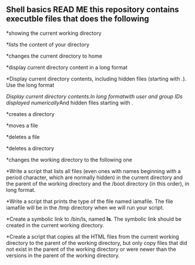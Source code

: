 Shell basics
READ ME
this repository contains executble files that does the following
---------------------------------------------------------------------------------------------------------------------------------------------------------
*showing the current working directory

*lists the content of your directory

*changes the current directory to home

*display current directory content in a long format

*Display current directory contents, including hidden files (starting with .). Use the long format

*Display current directory contents.*In long format*with user and group IDs displayed numerically*And hidden files starting with .

*creates a directory

*moves a file

*deletes a file

*deletes a directory

*changes the working directory to the following one

*Write a script that lists all files (even ones with names beginning with a period character, which are normally hidden) in the current directory and the parent of the working directory and the /boot directory (in this order), in long format.

*Write a script that prints the type of the file named iamafile. The file iamafile will be in the /tmp directory when we will run your script.

*Create a symbolic link to /bin/ls, named __ls__. The symbolic link should be created in the current working directory.

*Create a script that copies all the HTML files from the current working directory to the parent of the working directory, but only copy files that did not exist in the parent of the working directory or were newer than the versions in the parent of the working directory.



